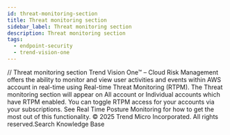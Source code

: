 ```yaml
---
id: threat-monitoring-section
title: Threat monitoring section
sidebar_label: Threat monitoring section
description: Threat monitoring section
tags:
  - endpoint-security
  - trend-vision-one
---
```


/*<![CDATA[*/ $('#title').html($('meta[name=map-description]').attr('content')); /*]]>*/ Threat monitoring section Trend Vision One™ – Cloud Risk Management offers the ability to monitor and view user activities and events within AWS account in real-time using Real-time Threat Monitoring (RTPM). The Threat monitoring section will appear on All account or Individual accounts which have RTPM enabled. You can toggle RTPM access for your accounts via your subscriptions. See Real Time Posture Monitoring for how to get the most out of this functionality. © 2025 Trend Micro Incorporated. All rights reserved.Search Knowledge Base